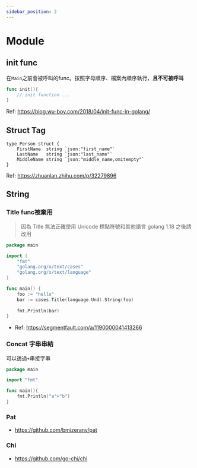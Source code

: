 ```yaml
---
sidebar_position: 2
---
```

# Module

<!-- - https://ithelp.ithome.com.tw/articles/10206579
- https://ithelp.ithome.com.tw/articles/10206858
https://ithelp.ithome.com.tw/articles/10207167

 -->

## init func
在`Main`之前會被呼叫的func。按照字母順序、檔案內順序執行，**且不可被呼叫**
```go
func init(){
    // init function ...
}
```

Ref: https://blog.wu-boy.com/2018/04/init-func-in-golang/

## Struct Tag
```golang
type Person struct {
    FirstName  string `json:"first_name"`
    LastName   string `json:"last_name"`
    MiddleName string `json:"middle_name,omitempty"`
}
```
Ref: https://zhuanlan.zhihu.com/p/32279896

## String
### Title func被棄用
> 因為 Title 無法正確使用 Unicode 標點符號和其他語言
golang 1.18 之後請改用

```go
package main 

import (
	"fmt"
	"golang.org/x/text/cases"
	"golang.org/x/text/language"
)

func main() {
    foo := "hello"
	bar := cases.Title(language.Und).String(foo)
	
	fmt.Println(bar)
}
```
- Ref: https://segmentfault.com/a/1190000041413266

### Concat 字串串結
可以透過`+`串接字串
```go
package main

import "fmt"

func main(){
    fmt.Println("a"+"b")
}
```

### Pat
- https://github.com/bmizerany/pat

### Chi
- https://github.com/go-chi/chi

